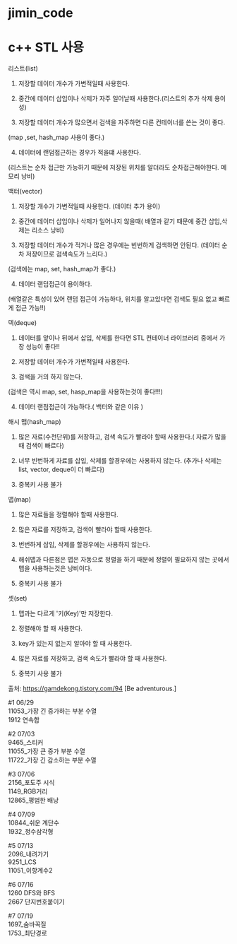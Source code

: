# jimin_code

# c++ STL 사용

리스트(list)           

1. 저장할 데이터 개수가 가변적일때 사용한다.          

2. 중간에 데이터 삽입이나 삭제가 자주 일어날때 사용한다.(리스트의 추가 삭제 용이성)           

3. 저장할 데이터 개수가 많으면서 검색을 자주하면 다른 컨테이너를 쓴는 것이 좋다.         

(map ,set, hash_map 사용이 좋다.)         

4. 데이터에 랜덤접근하는 경우가 적을떄 사용한다.            

(리스트는 순차 접근만 가능하기 때문에  저장된 위치를 알더라도 순차접근해야한다. 메모리 낭비)        


백터(vector)                

1. 저장할 개수가 가변적일때 사용한다. (데이터 추가 용이)             

2. 중간에 데이터 삽입이나 삭제가 일어나지 않을때( 배열과 같기 때문에 중간 삽입,삭제는 리소스 낭비)             

3. 저장할 데이터 개수가 적거나 많은 경우에는 빈번하게 검색하면 안된다. (데이터 순차 저장이므로 검색속도가 느리다.)                    

(검색에는 map, set, hash_map가 좋다.)             

4. 데이터 랜덤접근이 용이하다.              

(배열같은 특성이 있어 랜덤 접근이 가능하다, 위치를 알고있다면 검색도 필요 없고 빠르게 접근 가능!!)              


덱(deque)               
 
1. 데이터를 앞이나 뒤에서 삽입, 삭제를 한다면 STL 컨테이너 라이브러리 중에서 가장 성능이 좋다!!             

2. 저장할 데이터 개수가 가변적일때 사용한다.                      

3. 검색을 거의 하지 않는다.                 

(검색은 역시 map, set, hasp_map을 사용하는것이 좋다!!!)                         

4. 데이터 랜점접근이 가능하다.( 백터와 같은 이유 )                      


해시 맵(hash_map)                   
  
1. 많은 자료(수천단위)를 저장하고, 검색 속도가 빨라야 할때 사용한다.( 자료가 많을때 검색이 빠르다)                

2. 너무 빈번하게 자료를 삽입, 삭제를 할경우에는 사용하지 않는다. (추가나 삭제는 list, vector, deque이 더 빠르다)                  

3. 중복키 사용 불가                      

맵(map)

1. 많은 자료들을 정렬해야 할때 사용한다.             

2. 많은 자료를 저장하고, 검색이 빨라야 할때 사용한다.                      

3. 번번하게 삽입, 삭제를 할경우에는 사용하지 않는다.               

4. 해쉬맵과 다른점은 맵은 자동으로 정렬을 하기 때문에 정렬이 필요하지 않는 곳에서 맵을 사용하는것은 낭비이다.                       

5. 중복키 사용 불가                  


셋(set)                   

1. 맵과는 다르게 '키(Key)'만 저장한다.                   

2. 정렬해야 할 때 사용한다.                

3. key가 있는지 없는지 알아야 할 때 사용한다.                   

4. 많은 자료를 저장하고, 검색 속도가 빨라야 할 때 사용한다.                   

5. 중복키 사용 불가                            

출처: https://gamdekong.tistory.com/94 [Be adventurous.]


#1 06/29    
11053_가장 긴 증가하는 부분 수열   
1912 연속합

#2 07/03   
9465_스티커   
11055_가장 큰 증가 부분 수열   
11722_가장 긴 감소하는 부분 수열   

#3 07/06   
2156_포도주 시식   
1149_RGB거리   
12865_평범한 배낭

#4 07/09   
10844_쉬운 계단수     
1932_정수삼각형

#5 07/13   
2096_내려가기   
9251_LCS   
11051_이항계수2   

#6 07/16       
1260 DFS와 BFS    
2667 단지번호붙이기    

#7 07/19     
1697_숨바꼭질     
1753_최단경로    
